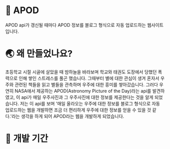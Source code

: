 # 🌌 APOD
APOD api가 갱신될 때마다 APOD 정보를 블로그 형식으로 자동 업로드하는 웹사이트입니다.

# 🌏 왜 만들었나요?
초등학교 시절 시골에 살았을 때 밤하늘을 바라보며 학교와 태권도 도장에서 당했던 폭력으로 인해 쌓인 스트레스를 풀곤 했습니다.
그때부터 별에 대한 관심이 생겨 혼자서 우주와 관련된 책들을 읽고 별들을 관측하며 우주에 대한 흥미를 쌓아갔습니다.
그러다 우연히 NASA애서 제공하는 APOD(Astronomy Picture of the Day)라는 api를 발견하였고, 이 api가 매일 우주사진과 그 우주사진에 대한 정보를 제공한다는 것을 알게 되었습니다.
저는 이 api를 보며 '매일 올라오는 우주에 대한 정보를 블로그 형식으로 자동 업로드하는 웹을 개발하면 조금 더 편리하게 우주에 대한 정보를 얻을 수 있을 것 같다.'라는 생각을 하게 되어 APOD라는 웹을 개발하게 되었습니다.

# 📅 개발 기간
